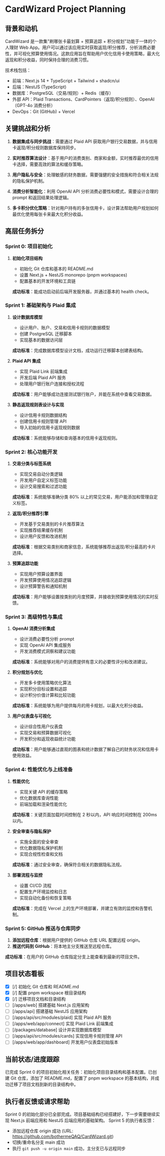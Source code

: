 # CardWizard Project Planning

## 背景和动机
CardWizard 是一款集"刷哪张卡最划算 + 预算追踪 + 积分规划"功能于一体的个人理财 Web App。用户可以通过该应用实时获取返现/积分推荐，分析消费必要性，并可视化预算使用情况。这款应用旨在帮助用户优化信用卡使用策略，最大化返现和积分收益，同时保持合理的消费习惯。

技术栈包括：
- 前端：Next.js 14 + TypeScript + Tailwind + shadcn/ui
- 后端：NestJS (TypeScript)
- 数据库：PostgreSQL（交易/规则）+ Redis（缓存）
- 外部 API：Plaid Transactions、CardPointers（返现/积分规则）、OpenAI（GPT-4o 消费分析）
- DevOps：Git (GitHub) + Vercel

## 关键挑战和分析
1. **数据集成与同步挑战**：需要通过 Plaid API 获取用户银行交易数据，并与信用卡返现/积分规则数据库保持同步。

2. **实时推荐算法设计**：基于用户的消费类别、商家和金额，实时推荐最优的信用卡选择，需要高效的算法和缓存策略。

3. **用户隐私与安全**：处理敏感的财务数据，需要强健的安全措施和符合相关法规的隐私保护机制。

4. **消费分析智能化**：利用 OpenAI API 分析消费必要性和模式，需要设计合理的 prompt 和返回结果处理逻辑。

5. **多卡积分优化策略**：针对用户持有的多张信用卡，设计算法帮助用户规划如何最优化使用每张卡来最大化积分收益。

## 高层任务拆分

### Sprint 0: 项目初始化
1. **初始化项目结构**
   - 初始化 Git 仓库和基本的 README.md
   - 设置 Next.js + NestJS monorepo (pnpm workspaces)
   - 配置基本的开发环境和工具链
   
   **成功标准**：能成功启动前后端开发服务器，并通过基本的 health check。

### Sprint 1: 基础架构与 Plaid 集成
1. **设计数据库模型**
   - 设计用户、账户、交易和信用卡规则的数据模型
   - 创建 PostgreSQL 迁移脚本
   - 实现基本的数据访问层
   
   **成功标准**：完成数据库模型设计文档，成功运行迁移脚本创建表结构。

2. **Plaid API 集成**
   - 实现 Plaid Link 前端集成
   - 开发后端 Plaid API 服务
   - 处理用户银行账户连接和授权流程
   
   **成功标准**：用户能够成功连接测试银行账户，并能在系统中查看交易数据。

3. **静态返现规则表设计与实现**
   - 设计信用卡规则数据结构
   - 创建信用卡规则管理 API
   - 导入初始的信用卡返现规则数据
   
   **成功标准**：系统能够存储和查询基本的信用卡返现规则。

### Sprint 2: 核心功能开发
1. **交易分类与标签系统**
   - 实现交易自动分类逻辑
   - 开发用户自定义标签功能
   - 设计交易搜索和过滤功能
   
   **成功标准**：系统能够准确分类 80% 以上的常见交易，用户能添加和管理自定义标签。

2. **返现/积分推荐引擎**
   - 开发基于交易类别的卡片推荐算法
   - 实现推荐结果缓存机制
   - 设计用户反馈和改进机制
   
   **成功标准**：根据交易类别和商家信息，系统能够推荐出返现/积分最高的卡片选择。

3. **预算追踪功能**
   - 实现用户预算设置界面
   - 开发预算使用情况追踪逻辑
   - 设计预算警告和通知机制
   
   **成功标准**：用户能够设置按类别的月度预算，并接收到预算使用情况的实时反馈。

### Sprint 3: 高级特性与集成
1. **OpenAI 消费分析集成**
   - 设计消费必要性分析 prompt
   - 实现 OpenAI API 集成服务
   - 开发消费模式洞察和建议功能
   
   **成功标准**：系统能够对用户的消费提供有意义的必要性评分和改进建议。

2. **积分规划与优化**
   - 开发多卡使用策略优化算法
   - 实现积分目标设置和追踪
   - 设计积分价值计算和比较功能
   
   **成功标准**：系统能够为用户提供每月的用卡规划，以最大化积分收益。

3. **用户仪表盘与可视化**
   - 设计综合性用户仪表盘
   - 实现交易和预算数据可视化
   - 开发积分和返现收益统计功能
   
   **成功标准**：用户能够通过直观的图表和统计数据了解自己的财务状况和信用卡使用效益。

### Sprint 4: 性能优化与上线准备
1. **性能优化**
   - 实现关键 API 的缓存策略
   - 优化数据库查询性能
   - 前端加载和渲染性能优化
   
   **成功标准**：关键页面加载时间控制在 2 秒以内，API 响应时间控制在 200ms 以内。

2. **安全审查与隐私保护**
   - 实施全面的安全审查
   - 优化数据隐私保护机制
   - 实现合规性检查和文档
   
   **成功标准**：通过安全审查，确保符合相关的数据隐私法规。

3. **部署流程与监控**
   - 设置 CI/CD 流程
   - 配置生产环境监控和日志
   - 实现自动化备份和恢复策略
   
   **成功标准**：完成在 Vercel 上的生产环境部署，并建立有效的监控和告警机制。

### Sprint 5: GitHub 推送与仓库同步
1. **添加远程仓库**：根据用户提供的 GitHub 仓库 URL 配置远程 origin。
2. **推送代码到 GitHub**：将本地主分支推送至远程仓库。

**成功标准**：在用户的 GitHub 仓库指定分支上能查看到最新的项目文件。

## 项目状态看板
- [x] [/] 初始化 Git 仓库和 README.md
- [x] [/] 配置 pnpm workspace 根目录结构
- [x] [/] 迁移项目文档和目录结构
- [ ] [/apps/web] 搭建基础 Next.js 应用架构
- [ ] [/apps/api] 搭建基础 NestJS 应用架构
- [ ] [/apps/api/src/modules/plaid] 实现 Plaid API 服务
- [ ] [/apps/web/app/connect] 实现 Plaid Link 前端集成
- [ ] [/packages/database] 设计并实现数据库模型
- [ ] [/apps/api/src/modules/cards] 实现信用卡规则管理 API
- [ ] [/apps/web/app/dashboard] 开发用户仪表盘初始版本

## 当前状态/进度跟踪
已完成 Sprint 0 的项目初始化相关任务：初始化项目目录结构和基本配置。已创建 Git 仓库，添加了 README.md，配置了 pnpm workspace 的基本结构，并成功迁移了项目文档到新的目录结构中。

## 执行者反馈或请求帮助
Sprint 0 的初始化部分已全部完成。项目基础结构已经搭建好，下一步需要继续实现 Next.js 前端应用和 NestJS 后端应用的基础架构。
Sprint 5 的执行者反馈：
- 添加远程仓库 origin 成功 (URL: https://github.com/bothermeQAQ/CardWizard.git)
- 切换/重命名分支 main 成功
- 执行 `git push -u origin main` 成功，主分支已与远程同步 